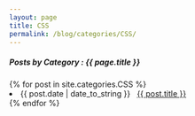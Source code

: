 ```yaml
---
layout: page
title: CSS
permalink: /blog/categories/CSS/
---
```


<h5> Posts by Category : {{ page.title }} </h5>

<div class="card">
{% for post in site.categories.CSS %}
 <li class="category-posts"><span>{{ post.date | date_to_string }}</span> &nbsp; <a href="{{ post.url }}">{{ post.title }}</a></li>
{% endfor %}
</div>
